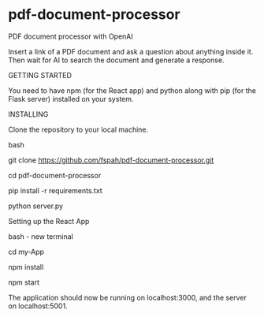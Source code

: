 # pdf-document-processor

PDF document processor with OpenAI

Insert a link of a PDF document and ask a question about anything inside it. Then wait for AI to search the document and generate a response.





GETTING STARTED

You need to have npm (for the React app) and python along with pip (for the Flask server) installed on your system.




INSTALLING

Clone the repository to your local machine.

bash

git clone https://github.com/fspah/pdf-document-processor.git

cd pdf-document-processor

pip install -r requirements.txt

python server.py

Setting up the React App

bash - new terminal

cd my-App

npm install

npm start

The application should now be running on localhost:3000, and the server on localhost:5001.
    
